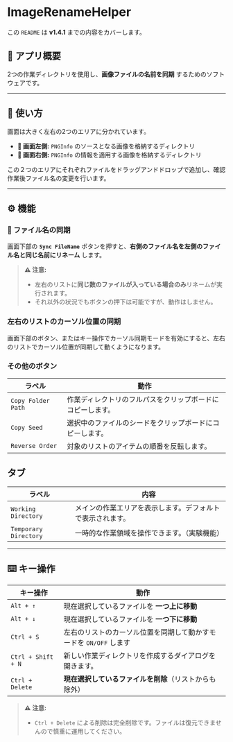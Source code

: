# ImageRenameHelper

この `README` は **v1.4.1** までの内容をカバーします。

## 📝 アプリ概要

2つの作業ディレクトリを使用し、**画像ファイルの名前を同期** するためのソフトウェアです。

---

## 📌 使い方

画面は大きく左右の2つのエリアに分かれています。

- **📂 画面左側:** `PNGInfo` のソースとなる画像を格納するディレクトリ
- **📂 画面右側:** `PNGInfo` の情報を適用する画像を格納するディレクトリ

この２つのエリアにそれぞれファイルをドラッグアンドドロップで追加し、確認作業後ファイル名の変更を行います。

---

## ⚙️ 機能

### 🔄 ファイル名の同期

画面下部の **`Sync FileName`** ボタンを押すと、**右側のファイル名を左側のファイル名と同じ名前にリネーム** します。

> **⚠️ 注意:**
> - 左右のリストに**同じ数のファイルが入っている場合のみ**リネームが実行されます。
> - それ以外の状況でもボタンの押下は可能ですが、動作はしません。

### 左右のリストのカーソル位置の同期

画面下部のボタン、またはキー操作でカーソル同期モードを有効にすると、左右のリストでカーソル位置が同期して動くようになります。

### その他のボタン

| ラベル                    | 動作                            |
|------------------------|-------------------------------|
| `Copy Folder Path`     | 作業ディレクトリのフルパスをクリップボードにコピーします。 |
| `Copy Seed`            | 選択中のファイルのシードをクリップボードにコピーします。  |
| `Reverse Order`        | 対象のリストのアイテムの順番を反転します。         |

## タブ

| ラベル                   | 内容                            |
|-----------------------|-------------------------------|
| `Working Directory`   | メインの作業エリアを表示します。デフォルトで表示されます。 |
| `Temporary Directory` | 一時的な作業領域を操作できます。（実験機能）        |

---

## ⌨️ キー操作

| キー操作               | 動作                                     |
|--------------------|----------------------------------------|
| `Alt + ↑`          | 現在選択しているファイルを **一つ上に移動**               |
| `Alt + ↓`          | 現在選択しているファイルを **一つ下に移動**               |
| `Ctrl + S`         | 左右のリストのカーソル位置を同期して動かすモードを `ON/OFF` します |
| `Ctrl + Shift + N` | 新しい作業ディレクトリを作成するダイアログを開きます。            |
| `Ctrl + Delete`    | **現在選択しているファイルを削除**（リストからも除外）          |

> **⚠️ 注意:**
> - `Ctrl + Delete` による削除は完全削除です。ファイルは復元できませんので慎重に運用してください。